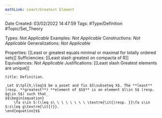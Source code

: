 ```yaml
---
mathLink: Least/Greatest Element
---
```


<div class="topSpace"></div>

Date Created: 03/02/2022 14:47:59
Tags: #Type/Definition #Topic/Set_Theory

Types: _Not Applicable_
Examples: _Not Applicable_
Constructions: _Not Applicable_
Generalizations: _Not Applicable_

Properties: [[Least or greatest equals minimal or maximal for totally ordered sets]]
Sufficiencies: [[Least slash greatest on compacta of R]]
Equivalences: _Not Applicable_
Justifications: [[Least slash Greatest elements are unique]]

``` ad-Definition
title: Definition.

_Let $\tpl{X,\leq}$ be a poset and fix $S\subseteq X$. The **least** (resp. **greatest**) **element of $S$** is an element $l\in S$ (resp. $g\in S$) such that_
$$\begin{equation}
    \fa s\in S:l\leq s\ \ \ \ \ \ \ \ \textrm{\it{(resp. }}\fa s\in S:s\leq g\textrm{\it{)}}.
\end{equation}$$

```
